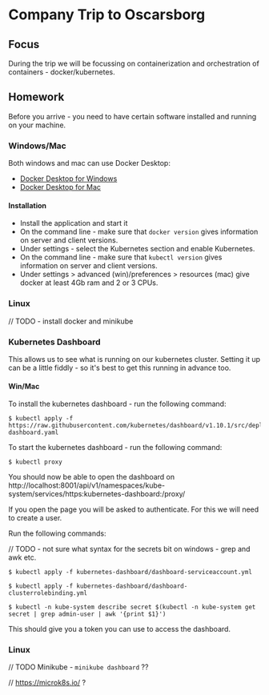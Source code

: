 # Company Trip to Oscarsborg

## Focus

During the trip we will be focussing on containerization and orchestration of containers - docker/kubernetes.

## Homework

Before you arrive - you need to have certain software installed and running on your machine.

### Windows/Mac

Both windows and mac can use Docker Desktop:

* [Docker Desktop for Windows](https://hub.docker.com/editions/community/docker-ce-desktop-windows)
* [Docker Desktop for Mac](https://hub.docker.com/editions/community/docker-ce-desktop-mac)

#### Installation

* Install the application and start it
* On the command line - make sure that `docker version` gives information on server and client versions.
* Under settings - select the Kubernetes section and enable Kubernetes.
* On the command line - make sure that `kubectl version` gives information on server and client versions.
* Under settings > advanced (win)/preferences > resources (mac) give docker at least 4Gb ram and 2 or 3 CPUs.

### Linux

// TODO - install docker and minikube

### Kubernetes Dashboard

This allows us to see what is running on our kubernetes cluster. Setting it up can be a little fiddly - so it's best to get this running in advance too.

#### Win/Mac

To install the kubernetes dashboard - run the following command:

```shell
$ kubectl apply -f https://raw.githubusercontent.com/kubernetes/dashboard/v1.10.1/src/deploy/recommended/kubernetes-dashboard.yaml
```

To start the kubernetes dashboard - run the following command:

```shell
$ kubectl proxy
```

You should now be able to open the dashboard on http://localhost:8001/api/v1/namespaces/kube-system/services/https:kubernetes-dashboard:/proxy/

If you open the page you will be asked to authenticate. For this we will need to create a user.

Run the following commands:

// TODO - not sure what syntax for the secrets bit on windows - grep and awk etc.

```shell
$ kubectl apply -f kubernetes-dashboard/dashboard-serviceaccount.yml

$ kubectl apply -f kubernetes-dashboard/dashboard-clusterrolebinding.yml

$ kubectl -n kube-system describe secret $(kubectl -n kube-system get secret | grep admin-user | awk '{print $1}')
```

This should give you a token you can use to access the dashboard.

### Linux

// TODO Minikube - `minikube dashboard` ??

// https://microk8s.io/ ?